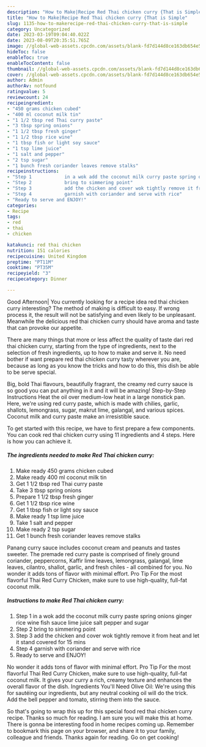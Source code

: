 ```yaml
---
description: "How to Make|Recipe Red Thai chicken curry {That is Simple"
title: "How to Make|Recipe Red Thai chicken curry {That is Simple"
slug: 1135-how-to-makerecipe-red-thai-chicken-curry-that-is-simple
category: Uncategorized
date: 2023-03-19T09:04:40.022Z
date: 2023-08-09T20:35:51.765Z
image: //global-web-assets.cpcdn.com/assets/blank-fd7d144d8ce163db654e5a02c40b08a2775adb7897d16e4062681dc7e1b2800f.png
hideToc: false
enableToc: true
enableTocContent: false
thumbnail: //global-web-assets.cpcdn.com/assets/blank-fd7d144d8ce163db654e5a02c40b08a2775adb7897d16e4062681dc7e1b2800f.png
cover: //global-web-assets.cpcdn.com/assets/blank-fd7d144d8ce163db654e5a02c40b08a2775adb7897d16e4062681dc7e1b2800f.png
author: Admin
authorAv: notfound
ratingvalue: 5
reviewcount: 24
recipeingredient:
- "450 grams chicken cubed"
- "400 ml coconut milk tin"
- "1 1/2 tbsp red Thai curry paste"
- "3 tbsp spring onions"
- "1 1/2 tbsp fresh ginger"
- "1 1/2 tbsp rice wine"
- "1 tbsp fish or light soy sauce"
- "1 tsp lime juice"
- "1 salt and pepper"
- "2 tsp sugar"
- "1 bunch fresh coriander leaves remove stalks"
recipeinstructions:
- "Step 1            in a wok add the coconut milk curry paste spring onions ginger rice wine fish sauce lime juice salt pepper and sugar"
- "Step 2            bring to simmering point"
- "Step 3            add the chicken and cover wok tightly remove it from heat and let it stand covered for 15 mins"
- "Step 4            garnish with coriander and serve with rice"
- "Ready to serve and ENJOY!"
categories:
- Recipe
tags:
- red
- thai
- chicken

katakunci: red thai chicken 
nutrition: 151 calories
recipecuisine: United Kingdom
preptime: "PT11M"
cooktime: "PT35M"
recipeyield: "3"
recipecategory: Dinner

---
```



Good Afternoon| You currently looking for a recipe idea red thai chicken curry interesting? The method of making is difficult to easy. If wrong process it, the result will not be satisfying and even likely to be unpleasant. Meanwhile the delicious red thai chicken curry should have aroma and taste that can provoke our appetite.






There are many things that more or less affect the quality of taste dari red thai chicken curry, starting from the type of ingredients, next to the selection of fresh ingredients, up to how to make and serve it. No need bother if want prepare red thai chicken curry tasty wherever you are, because as long as you know the tricks and how to do this, this dish be able to be serve special.


Big, bold Thai flavours, beautifully fragrant, the creamy red curry sauce is so good you can put anything in it and it will be amazing! Step-by-Step Instructions Heat the oil over medium-low heat in a large nonstick pan. Here, we&#39;re using red curry paste, which is made with chilies, garlic, shallots, lemongrass, sugar, makrut lime, galangal, and various spices. Coconut milk and curry paste make an irresistible sauce.


To get started with this recipe, we have to first prepare a few components. You can cook red thai chicken curry using 11 ingredients and 4 steps. Here is how you can achieve it.

<!--inarticleads1-->

##### The ingredients needed to make Red Thai chicken curry:

1. Make ready 450 grams chicken cubed
1. Make ready 400 ml coconut milk tin
1. Get 1 1/2 tbsp red Thai curry paste
1. Take 3 tbsp spring onions
1. Prepare 1 1/2 tbsp fresh ginger
1. Get 1 1/2 tbsp rice wine
1. Get 1 tbsp fish or light soy sauce
1. Make ready 1 tsp lime juice
1. Take 1 salt and pepper
1. Make ready 2 tsp sugar
1. Get 1 bunch fresh coriander leaves remove stalks


Panang curry sauce includes coconut cream and peanuts and tastes sweeter. The premade red curry paste is comprised of finely ground coriander, peppercorns, Kaffir lime leaves, lemongrass, galangal, lime leaves, cilantro, shallot, garlic, and fresh chiles - all combined for you. No wonder it adds tons of flavor with minimal effort. Pro Tip For the most flavorful Thai Red Curry Chicken, make sure to use high-quality, full-fat coconut milk. 

<!--inarticleads2-->

##### Instructions to make Red Thai chicken curry:

1. Step 1            in a wok add the coconut milk curry paste spring onions ginger rice wine fish sauce lime juice salt pepper and sugar
1. Step 2            bring to simmering point
1. Step 3            add the chicken and cover wok tightly remove it from heat and let it stand covered for 15 mins
1. Step 4            garnish with coriander and serve with rice
1. Ready to serve and ENJOY!

No wonder it adds tons of flavor with minimal effort. Pro Tip For the most flavorful Thai Red Curry Chicken, make sure to use high-quality, full-fat coconut milk. It gives your curry a rich, creamy texture and enhances the overall flavor of the dish. Ingredients You&#39;ll Need Olive Oil: We&#39;re using this for sautéing our ingredients, but any neutral cooking oil will do the trick. Add the bell pepper and tomato, stirring them into the sauce. 

So that's going to wrap this up for this special food red thai chicken curry recipe. Thanks so much for reading. I am sure you will make this at home. There is gonna be interesting food in home recipes coming up. Remember to bookmark this page on your browser, and share it to your family, colleague and friends. Thanks again for reading. Go on get cooking!
